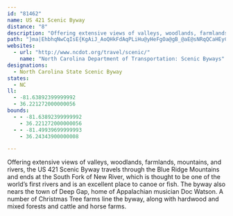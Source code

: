 ```yaml
---
id: "81462"
name: US 421 Scenic Byway
distance: "8"
description: "Offering extensive views of valleys, woodlands, farmlands, mountains, and rivers, the US 421 Scenic Byway travels through the Blue Ridge Mountains and ends at the South Fork of New River."
path: "}ma|EhbhqNwCqIsE{KgAiJ_AoQHkFdAqPLiHu@yHeFgOa@gB_@aE@sNRqQCaHEyCe@uHsAcHyBwJsAaFaHwZcHkW{GwZOsD@sCHiAVgBfHg`@JgEKkEcAsEmWor@i@gBiAuFiBg[gD{n@YmCu@oDoAeDcAgBwBkC}J{KsBuD_AyBw@gCq@yDqAuLyFon@cD}\\y@kKH{FXmC`Mov@~DwRfV}dA|AoErAsCjM}Q^s@Je@zGgMrCgExDeF"
websites:
  - url: "http://www.ncdot.org/travel/scenic/"
    name: "North Carolina Department of Transportation: Scenic Byways"
designations:
  - North Carolina State Scenic Byway
states:
  - NC
ll:
  - -81.63892399999992
  - 36.221272000000056
bounds:
  - - -81.63892399999992
    - 36.221272000000056
  - - -81.49939699999993
    - 36.24343900000008

---
```


Offering extensive views of valleys, woodlands, farmlands, mountains, and rivers, the US 421 Scenic Byway travels through the Blue Ridge Mountains and ends at the South Fork of New River, which is thought to be one of the world’s first rivers and is an excellent place to canoe or fish. The byway also nears the town of Deep Gap, home of Appalachian musician Doc Watson. A number of Christmas Tree farms line the byway, along with hardwood and mixed forests and cattle and horse farms.
